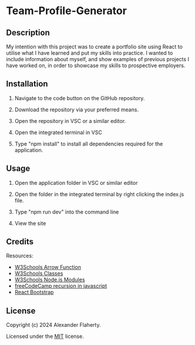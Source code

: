 # Team-Profile-Generator


## Description
My intention with this project was to create a portfolio site using React to utilise what I have learned and put my skills into practice.
I wanted to include information about myself, and show examples of previous projects I have worked on, in order to showcase my skills to prospective employers.

## Installation


1. Navigate to the code button on the GitHub repository.

2. Download the repository via your preferred means.

3. Open the repository in VSC or a similar editor.

4. Open the integrated terminal in VSC

5. Type "npm install" to install all dependencies required for the application.



## Usage


1. Open the application folder in VSC or similar editor


2. Open the folder in the integrated terminal by right clicking the index.js file.


3. Type "npm run dev" into the command line


4. View the site


## Credits

Resources:
- [W3Schools Arrow Function](https://www.w3schools.com/js/js_arrow_function.asp)
- [W3Schools Classes](https://www.w3schools.com/REACT/DEFAULT.ASP)
- [W3Schools Node.js Modules](https://www.w3schools.com/nodejs/nodejs_modules.asp)
- [freeCodeCamp recursion in javascript](https://www.freecodecamp.org/news/recursion-in-javascript/)
- [React Bootstrap](https://react-bootstrap.netlify.app/)

## License
Copyright (c) 2024 Alexander Flaherty.

Licensed under the [MIT](LICENSE) license.